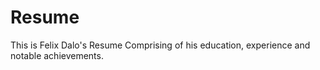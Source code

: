 # Resume
This is Felix Dalo's Resume Comprising of his education, experience and notable achievements. 
